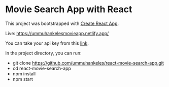 # Movie Search App with React

This project was bootstrapped with [Create React App](https://github.com/facebook/create-react-app).

Live: https://ummuhankelesmovieapp.netlify.app/

You can take your api key from this [link](https://www.themoviedb.org/).

In the project directory, you can run:

* git clone https://github.com/ummuhankeles/react-movie-search-app.git
* cd react-movie-search-app
* npm install
* npm start
